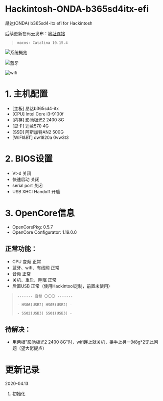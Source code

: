 # Hackintosh-ONDA-b365sd4itx-efi

昂达(ONDA) b365sd4-itx efi for Hackintosh

后续更新在码云发布：[地址连接](https://gitee.com/523757325/Hackintosh-ONDA-b365sd4itx-efi "小菜鸟爱学习")

> `macos: Catalina 10.15.4`

![系统概览](https://gitee.com/523757325/Hackintosh-ONDA-b365sd4itx-efi/raw/master/images/sum.png)

![蓝牙](https://gitee.com/523757325/Hackintosh-ONDA-b365sd4itx-efi/raw/master/images/bt.png)

![wifi](https://gitee.com/523757325/Hackintosh-ONDA-b365sd4itx-efi/raw/master/images/wifi.png)

# 1. 主机配置
* [主板] 昂达b365sd4-itx
* [CPU] Intel Core i3-9100f
* [内存] 影驰极光2 2400 8G
* [显卡] 迪兰570 4G
* [SSD] 阿斯加特AN2 500G
* [WIFI&BT] dw1820a 0vw3t3

# 2. BIOS设置
* Vt-d 关闭
* 快速启动 关闭
* serial port 关闭
* USB XHCI Handoff 开启

# 3. OpenCore信息
* OpenCorePkg: 0.5.7
* OpenCore Configurator:  1.19.0.0
## 正常功能：
* CPU 变频 正常
* 蓝牙、wifi、有线网 正常
* 音频 正常
* 关机、重启、睡眠 正常
* 后置USB 正常（使用Hackintool定制，前置未使用）
> `------- 音频 〇〇〇 -------`
>
> `- HS06(USB2) HS05(USB2) -`
>
> `- SS02(USB3) SS01(USB3) -`

## 待解决：
* 用两根"影驰极光2 2400 8G"时，wifi连上就关机，换手上另一对8g*2无此问题（望大佬提点）

# 更新记录
2020-04.13

1. 初始化
